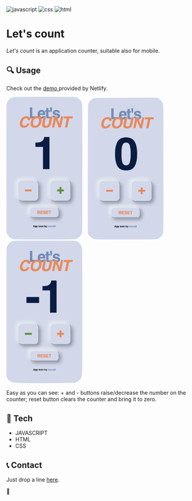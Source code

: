 ![javascript](https://img.shields.io/badge/JavaScript-323330?style=for-the-badge&logo=javascript&logoColor=F7DF1E)
![css](https://img.shields.io/badge/CSS3-1572B6?style=for-the-badge&logo=css3&logoColor=white)
![html](https://img.shields.io/badge/HTML5-E34F26?style=for-the-badge&logo=html5&logoColor=white)

# Let's count
_Let's count_ is an application counter, suitable also for mobile. 

## :mag: Usage 
Check out the <a href="https://lets-count-project.netlify.app">demo </a> provided by Netlify.

<p float=left>
<img src='images/plus_one.png' width=200px style="padding-right:10px">
<img src='images/zero.png' width=200px>
<img src='images/minus_one.png' width=200px>
</p>

Easy as you can see: + and - buttons raise/decrease the number on the counter; reset button clears the counter and bring it to zero.

## :hammer: Tech
- JAVASCRIPT
- HTML
- CSS
## :telephone_receiver: Contact
 Just drop a line [here](https://kassandra-94.github.io/docs/contact.html).

:wave:
